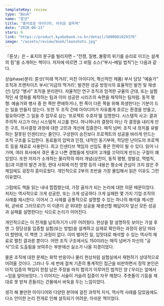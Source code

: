 ```yaml
---
templateKey: review
type: "Book"
name: "룬샷"
title: "흥미로운 아이디어, 아쉬운 설득력"
date: "2020-06-23"
stars: 6
link: "https://product.kyobobook.co.kr/detail/S000001029370"
image: "/assets/review/book/loonshots.jpg"
---
```

『룬샷』은 – 표지의 문구를 빌리자면 – “전쟁, 질병, 불황의 위기를 승리로 이끄는 설계의 힘”을 소개하는 책이다. 저자에 따르면 그 비밀 소스(“부시–베일 법칙”)는 다음과 같다.

상(phase)분리: 룬샷(‘미래 먹거리’, 미친 아이디어, 혁신적인 제품) 부서 담당 “예술가” 조직과 프랜차이즈 부서(‘지금의 먹거리‘, 발견한 성공 방정식의 효율적인 발전 및 재생산) 담당 “병사” 조직을 분리한다. 자율적인 연구 조직과 엄격한 규율의 군대, 또는 실험적인 새 영화를 제작하는 팀과 이미 성공한 시리즈의 속편을 제작하는 팀처럼.
동적 평형: 예술가와 병사 중 한 쪽만 편애하거나, 한 쪽이 다른 쪽을 위해 희생한다는 기분이 드는 일을 만들지 않는다. 또한 두 조직 간에 아이디어가 자유롭게 흐르는 환경을 만들고, 필요하다면 그 일을 주 업무로 삼는 ‘프로젝트 수호자’를 임명한다.
시스템적 사고: 결과주의적 사고가 아닌 시스템적 사고를 한다. 하나하나의 결정이 아닌 각 결정을 내리게 만든 구조, 의사결정 과정에 대한 고민과 개선에 집중한다.
매직 넘버: 조직 내 정치를 유발하는 잘못된 인센티브는 줄인다. 구성원이 승진보다 프로젝트의 성공을 바라게 만드는 조직 구조를 도입한다. 동료들의 압박과 인정, 내적인 동기부여, 적당한 난이도의 프로젝트 등을 재료로 사용한다. 최고 인센티브 책임자 선임도 좋은 전략이 될 수 있다.
읽어 나가며, 여러 회사에서 겪은 좋고 나쁜 경험들에 빗대어 고개를 끄덕이게 만드는 구절이 꽤 있었다. 또한 저자가 소개하는 물리학의 여러 개념(상전이, 동적 평형, 창발성, 멱법칙, 등)과 이론의 발견 과정, 현대 사회에 미친 영향 등의 내용은 평소에 관심이 크지 않은 주제임에도 굉장히 흥미로웠다. 개인적으로 2부의 초반을 가장 몰입해서 읽은 이유도 그런 이유였다.

그럼에도 책을 읽는 내내 찝찝했는데, 가장 골자가 되는 논리에 대한 의문 때문이었다. 저자는 역사적으로 크게 성공한, 또는 크게 성공하다 크게 실패한 몇 가지 기업·조직의 사례를 제시한다. 이어서 그 사례를 공통적으로 설명할 수 있는 하나의 해석을 제시한 뒤, 곧바로 그러므로(?) 이 이론이 곧 위대한 성공을 재생산할 해답이자 앞선 모든 성공과 실패를 설명한다는 식으로 논리가 이어진다.

개인적으로는 이 전개를 납득하기가 너무 어려웠다. 현상을 잘 설명하듯 보이는 가설 후엔 그 정당성을 입증할 실험(또는 방법)을 설계하고 실제로 확인하는 과정이 응당 따라야 할텐데, 이 책엔 그 과정이 없다. 이미 벌어진 일, 입맛대로 해석할 수 있는 역사적 재료로 펼친 결과론 뿐이다. 어떤 조직 구조에서도 150이라는 매직 넘버가 자신의 “공식”으로 도출됨을 보여주는 부분에선 실소가 나올 지경이었다.

물론 조직에 대한 문제는 화학 반응이나 물리 현상처럼 실험실에서 재현하기 상대적으로 어려울 것이다. 그러나 두 세 번에 걸쳐 기존의 통계적인 접근을 비판하면서 정작 본인은 아직 입증의 책임이 한참 남은 주장을 마치 합의가 이루어진 법칙인 양 (‘우리는 앞에서 ~임을 알아보았다…’) 이어지는 서술이 거슬려 집중이 자꾸 깨졌다. 주춧돌이 기둥을 제대로 못 받쳐 흔들리는 건물에서 바둑을 두는 느낌이었다.

생각 해 볼만한 아이디어와 다양한 분야에 걸친 과학적 지식, 역사적 사례를 담았음에도 다소 안이한 논리 전개로 인해 설득되기 어려운, 아쉬운 책이었다.

